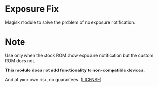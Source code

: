 # Exposure Fix
Magisk module to solve the problem of no exposure notification.

# Note
Use only when the stock ROM show exposure notification but the custom ROM does not.

**This module does not add functionality to non-compatible devices.**

And at your own risk, no guarantees. ([LICENSE](./LICENSE))